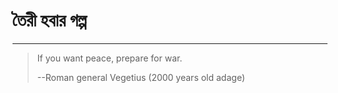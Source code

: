 # 

# 

# 

# তৈরী হবার গল্প

---

> If you want peace, prepare for war.
>
> --Roman general Vegetius \(2000 years old adage\)




